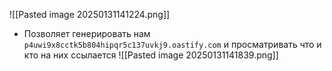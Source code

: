 ![[Pasted image 20250131141224.png]]

- Позволяет генерировать нам `p4uwi9x8cctk5b804hipqr5c137uvkj9.oastify.com` и просматривать что и кто на них ссылается ![[Pasted image 20250131141839.png]]